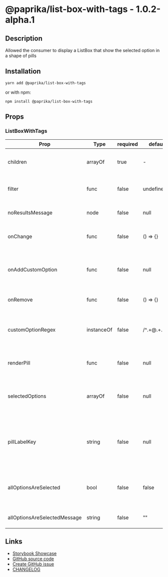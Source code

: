 <!-- start: Autogenerated - do not modify -->

# @paprika/list-box-with-tags - 1.0.2-alpha.1

## Description

Allowed the consumer to display a ListBox that show the selected option in a shape of pills

## Installation

```
yarn add @paprika/list-box-with-tags
```

or with npm:

```
npm install @paprika/list-box-with-tags
```

## Props

### ListBoxWithTags

| Prop                         | Type       | required | default        | Description                                                                                                               |
| ---------------------------- | ---------- | -------- | -------------- | ------------------------------------------------------------------------------------------------------------------------- |
| children                     | arrayOf    | true     | -              | Child of type <ListBox.Option />, <ListBox.Divider />, etc                                                                |
| filter                       | func       | false    | undefined      | filter function for the ListBoxWithTags can be pair with ListBoxWithTags.filter                                           |
| noResultsMessage             | node       | false    | null           | String message to be display when there are not results                                                                   |
| onChange                     | func       | false    | () => {}       | Callback whenever the user change a selection on the ListBoxWithTags                                                      |
| onAddCustomOption            | func       | false    | null           | Callback whenever the user input a new custom option like some@email.com, pass undefined to ignore this behaviour         |
| onRemove                     | func       | false    | () => {}       | Callback once a pill is remove from the Trigger                                                                           |
| customOptionRegex            | instanceOf | false    | /^.+@.+\..+\$/ | Regex that match the input of the user and reports to onAddCustomOption. The default is a basic email regex               |
| renderPill                   | func       | false    | null           | Render prop to override the default Pill style, see example for it's uses.                                                |
| selectedOptions              | arrayOf    | false    | null           | An array of id that helps the ListBoxWithTags to known what elements are selected                                         |
| pillLabelKey                 | string     | false    | null           | Provides an alternative for rendering the Pill label instead of using the default [{label:value}] coming from the og data |
| allOptionsAreSelected        | bool       | false    | false          | When this is true, it will display a message indicating all options are selected on the popover                           |
| allOptionsAreSelectedMessage | string     | false    | ""             | Message to display when all options have been selected                                                                    |

<!-- end: Autogenerated - do not modify -->
<!-- content -->

<!-- eoContent -->

## Links

- [Storybook Showcase](https://paprika.highbond.com/?path=/story/forms-listboxwithtags--showcase)
- [GitHub source code](https://github.com/acl-services/paprika/tree/master/packages/ListBoxWithTags/src)
- [Create GitHub issue](https://github.com/acl-services/paprika/issues/new?label=[]&title=@paprika/list-box-with-tags%20[help]:%20your%20short%20description&body=%0A%23%20Help%20wanted%0A%0A%23%23%20Please%20write%20your%20question.%0A*A%20clear%20and%20concise%20description%20of%20what%20the%20question%20is*%0A%0A%23%23%20Additional%20context%0A*Add%20any%20other%20context%20or%20screenshots%20about%20your%20question%20here.*%0A)
- [CHANGELOG](https://github.com/acl-services/paprika/tree/master/packages/ListBoxWithTags/CHANGELOG.md)
